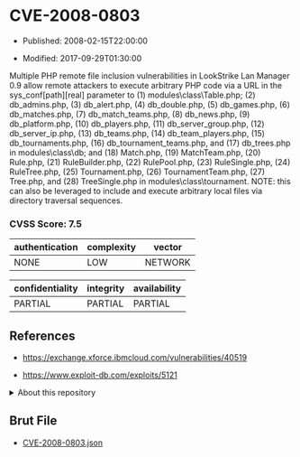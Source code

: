# CVE-2008-0803

- Published: 2008-02-15T22:00:00

- Modified: 2017-09-29T01:30:00

Multiple PHP remote file inclusion vulnerabilities in LookStrike Lan Manager 0.9 allow remote attackers to execute arbitrary PHP code via a URL in the sys_conf[path][real] parameter to (1) modules\class\Table.php; (2) db_admins.php, (3) db_alert.php, (4) db_double.php, (5) db_games.php, (6) db_matches.php, (7) db_match_teams.php, (8) db_news.php, (9) db_platform.php, (10) db_players.php, (11) db_server_group.php, (12) db_server_ip.php, (13) db_teams.php, (14) db_team_players.php, (15) db_tournaments.php, (16) db_tournament_teams.php, and (17) db_trees.php in modules\class\db\; and (18) Match.php, (19) MatchTeam.php, (20) Rule.php, (21) RuleBuilder.php, (22) RulePool.php, (23) RuleSingle.php, (24) RuleTree.php, (25) Tournament.php, (26) TournamentTeam.php, (27) Tree.php, and (28) TreeSingle.php in modules\class\tournament\.  NOTE: this can also be leveraged to include and execute arbitrary local files via directory traversal sequences.

### CVSS Score: **7.5**

| authentication | complexity | vector |
| --- | --- | --- |
| NONE | LOW | NETWORK |

| confidentiality | integrity | availability |
| --- | --- | --- |
| PARTIAL | PARTIAL | PARTIAL |

## References

* https://exchange.xforce.ibmcloud.com/vulnerabilities/40519

* https://www.exploit-db.com/exploits/5121

<details>
<summary>About this repository</summary> 

  This repository is part of the project [Live Hack CVE](https://github.com/Live-Hack-CVE). Main website can be found [www.live-hack.org](https://www.live-hack.org) 
  
  Made by [Sn0wAlice](https://github.com/Sn0wAlice) for the people that care about security and need to have a feed of the latest CVEs. Hope you enjoy it, don't forget to star the repo and follow me on [Twitter](https://twitter.com/Sn0wAlice) and [Github](https://github.com/Sn0wAlice). And that is my [personnal website](https://www.alice-snow.me/)

  - [Home Page](https://github.com/Live-Hack-CVE)
  - [Framework](https://github.com/Live-Hack-CVE/cve-framework)
  - [CVE database](https://github.com/Live-Hack-CVE/full_database)
  - [Changelog](https://github.com/Live-Hack-CVE/Changelog)
</details>

## Brut File

* [CVE-2008-0803.json](https://raw.githubusercontent.com/Live-Hack-CVE/full_database/main/cves/2008/CVE-2008-0803.json)

